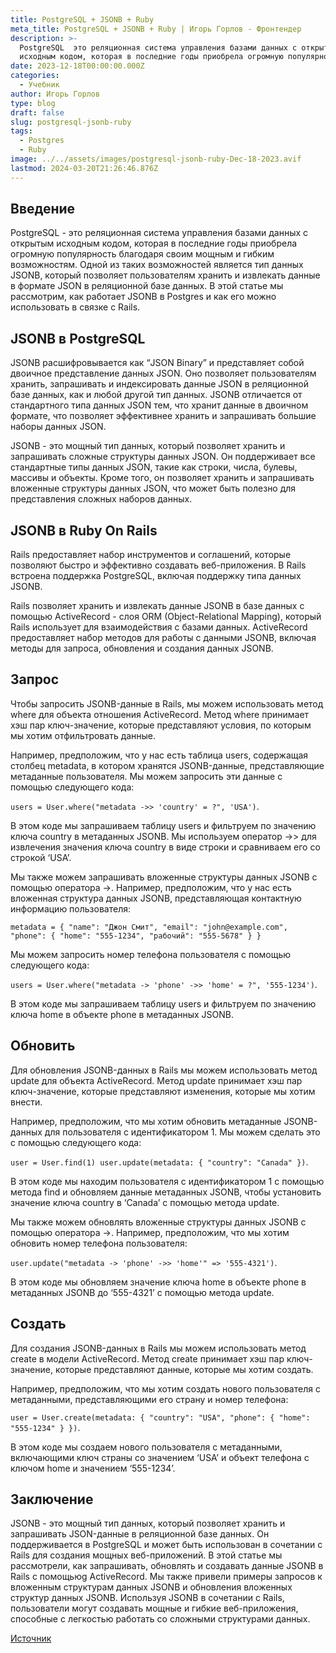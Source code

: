 ```yaml
---
title: PostgreSQL + JSONB + Ruby
meta_title: PostgreSQL + JSONB + Ruby | Игорь Горлов - Фронтeндер
description: >-
  PostgreSQL  это реляционная система управления базами данных с открытым
  исходным кодом, которая в последние годы приобрела огромную популярностьd
date: 2023-12-18T00:00:00.000Z
categories:
  - Учебник
author: Игорь Горлов
type: blog
draft: false
slug: postgresql-jsonb-ruby
tags:
  - Postgres
  - Ruby
image: ../../assets/images/postgresql-jsonb-ruby-Dec-18-2023.avif
lastmod: 2024-03-20T21:26:46.876Z
---
```


## Введение

PostgreSQL - это реляционная система управления базами данных с открытым исходным кодом, которая в последние годы приобрела огромную популярность благодаря своим мощным и гибким возможностям. Одной из таких возможностей является тип данных JSONB, который позволяет пользователям хранить и извлекать данные в формате JSON в реляционной базе данных. В этой статье мы рассмотрим, как работает JSONB в Postgres и как его можно использовать в связке с Rails.

## JSONB в PostgreSQL

JSONB расшифровывается как “JSON Binary” и представляет собой двоичное представление данных JSON. Оно позволяет пользователям хранить, запрашивать и индексировать данные JSON в реляционной базе данных, как и любой другой тип данных. JSONB отличается от стандартного типа данных JSON тем, что хранит данные в двоичном формате, что позволяет эффективнее хранить и запрашивать большие наборы данных JSON.

JSONB - это мощный тип данных, который позволяет хранить и запрашивать сложные структуры данных JSON. Он поддерживает все стандартные типы данных JSON, такие как строки, числа, булевы, массивы и объекты. Кроме того, он позволяет хранить и запрашивать вложенные структуры данных JSON, что может быть полезно для представления сложных наборов данных.

## JSONB в Ruby On Rails

Rails предоставляет набор инструментов и соглашений, которые позволяют быстро и эффективно создавать веб-приложения. В Rails встроена поддержка PostgreSQL, включая поддержку типа данных JSONB.

Rails позволяет хранить и извлекать данные JSONB в базе данных с помощью ActiveRecord - слоя ORM (Object-Relational Mapping), который Rails использует для взаимодействия с базами данных. ActiveRecord предоставляет набор методов для работы с данными JSONB, включая методы для запроса, обновления и создания данных JSONB.

## Запрос

Чтобы запросить JSONB-данные в Rails, мы можем использовать метод where для объекта отношения ActiveRecord. Метод where принимает хэш пар ключ-значение, которые представляют условия, по которым мы хотим отфильтровать данные.

Например, предположим, что у нас есть таблица users, содержащая столбец metadata, в котором хранятся JSONB-данные, представляющие метаданные пользователя. Мы можем запросить эти данные с помощью следующего кода:

`users = User.where("metadata ->> 'country' = ?", 'USA')`.

В этом коде мы запрашиваем таблицу users и фильтруем по значению ключа country в метаданных JSONB. Мы используем оператор ->> для извлечения значения ключа country в виде строки и сравниваем его со строкой ‘USA’.

Мы также можем запрашивать вложенные структуры данных JSONB с помощью оператора ->. Например, предположим, что у нас есть вложенная структура данных JSONB, представляющая контактную информацию пользователя:

`metadata = { "name": "Джон Смит", "email": "john@example.com", "phone": { "home": "555-1234", "рабочий": "555-5678" } }`

Мы можем запросить номер телефона пользователя с помощью следующего кода:

`users = User.where("metadata -> 'phone' ->> 'home' = ?", '555-1234')`.

В этом коде мы запрашиваем таблицу users и фильтруем по значению ключа home в объекте phone в метаданных JSONB.

## Обновить

Для обновления JSONB-данных в Rails мы можем использовать метод update для объекта ActiveRecord. Метод update принимает хэш пар ключ-значение, которые представляют изменения, которые мы хотим внести.

Например, предположим, что мы хотим обновить метаданные JSONB-данных для пользователя с идентификатором 1. Мы можем сделать это с помощью следующего кода:

`user = User.find(1) user.update(metadata: { "country": "Canada" })`.

В этом коде мы находим пользователя с идентификатором 1 с помощью метода find и обновляем данные метаданных JSONB, чтобы установить значение ключа country в ‘Canada’ с помощью метода update.

Мы также можем обновлять вложенные структуры данных JSONB с помощью оператора ->. Например, предположим, что мы хотим обновить номер телефона пользователя:

`user.update("metadata -> 'phone' ->> 'home'" => '555-4321')`.

В этом коде мы обновляем значение ключа home в объекте phone в метаданных JSONB до ‘555-4321’ с помощью метода update.

## Создать

Для создания JSONB-данных в Rails мы можем использовать метод create в модели ActiveRecord. Метод create принимает хэш пар ключ-значение, которые представляют данные, которые мы хотим создать.

Например, предположим, что мы хотим создать нового пользователя с метаданными, представляющими его страну и номер телефона:

`user = User.create(metadata: { "country": "USA", "phone": { "home": "555-1234" } })`.

В этом коде мы создаем нового пользователя с метаданными, включающими ключ страны со значением ‘USA’ и объект телефона с ключом home и значением ‘555-1234’.

## Заключение

JSONB - это мощный тип данных, который позволяет хранить и запрашивать JSON-данные в реляционной базе данных. Он поддерживается в PostgreSQL и может быть использован в сочетании с Rails для создания мощных веб-приложений. В этой статье мы рассмотрели, как запрашивать, обновлять и создавать данные JSONB в Rails с помощьюg ActiveRecord. Мы также привели примеры запросов к вложенным структурам данных JSONB и обновления вложенных структур данных JSONB. Используя JSONB в сочетании с Rails, пользователи могут создавать мощные и гибкие веб-приложения, способные с легкостью работать со сложными структурами данных.

[Источник](https://dev.to/daviducolo/postgresql-jsonb-ruby-4cp)

